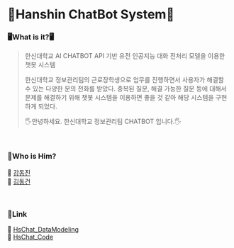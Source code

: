 # 🏫Hanshin ChatBot System🏫



### 🖥What is it?🖥

> 한신대학교 AI CHATBOT API 기반 유전 인공지능 대화 전처리 모델을 이용한 챗봇 시스템
>
> 한신대학교 정보관리팀의 근로장학생으로 업무를 진행하면서 사용자가 해결할 수 있는 다양한 문의 전화를 받았다. 중복된 질문, 해결 가능한 질문 등에 대해서 문제를 해결하기 위해 챗봇 시스템을 이용하면 좋을 것 같아 해당 시스템을 구현하게 되었다.
> 
> 🖐안녕하세요. 한신대학교 정보관리팀 CHATBOT 입니다.🖐

<br>

### 👥Who is Him?
 🤺 [강동진](https://github.com/jinn2u)<br>
 🤺 [김동건](https://github.com/DongGeon0908)

<br>

### 🔗Link
 🌱 [HsChat_DataModeling](https://github.com/HanshinChatBot/HsChat_DataModeling)<br>
 🌱 [HsChat_Code](https://github.com/HanshinChatBot/HsChat_Code)
